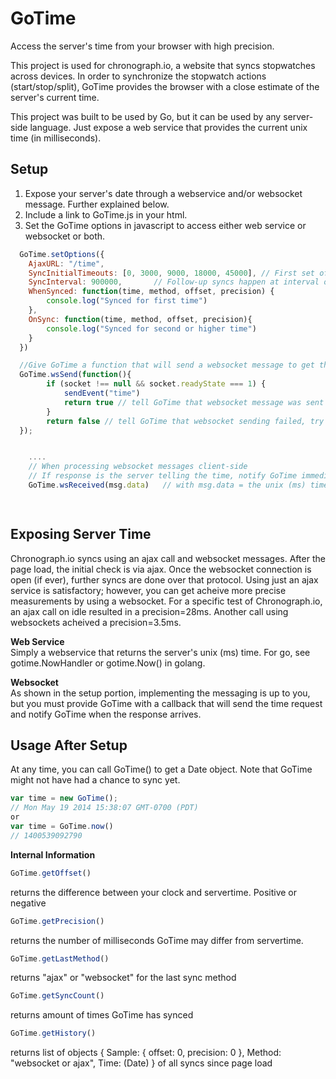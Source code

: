 GoTime
======

Access the server's time from your browser with high precision.

This project is used for chronograph.io, a website that syncs stopwatches across devices.  In order to synchronize the stopwatch actions (start/stop/split), GoTime provides the browser with a close estimate of the server's current time.

This project was built to be used by Go, but it can be used by any server-side language.  Just expose a web service that provides the current unix time (in milliseconds).

Setup
-----
1.  Expose your server's date through a webservice and/or websocket message. Further explained below.
2.  Include a link to GoTime.js in your html.  
      <script src="/js/GoTime.js"></script>
3.  Set the GoTime options in javascript to access either web service or websocket or both.
```javascript
  GoTime.setOptions({
    AjaxURL: "/time",
	SyncInitialTimeouts: [0, 3000, 9000, 18000, 45000], // First set of syncs (ms from initialization) [default]
    SyncInterval: 900000,       // Follow-up syncs happen at interval of 15 minutes [default]
    WhenSynced: function(time, method, offset, precision) {
        console.log("Synced for first time")
    },
    OnSync: function(time, method, offset, precision){
        console.log("Synced for second or higher time")
    }
  })

  //Give GoTime a function that will send a websocket message to get the server time
  GoTime.wsSend(function(){
		if (socket !== null && socket.readyState === 1) {
			sendEvent("time")
			return true // tell GoTime that websocket message was sent
		}
		return false // tell GoTime that websocket sending failed, try ajax webservice
  });


    ....
    // When processing websocket messages client-side
    // If response is the server telling the time, notify GoTime immediately with the data
    GoTime.wsReceived(msg.data)   // with msg.data = the unix (ms) time string

  
```

Exposing Server Time  
--------------------  
Chronograph.io syncs using an ajax call and websocket messages. After the page load, the initial check is via ajax.  Once the websocket connection is open (if ever), further syncs are done over that protocol.  Using just an ajax service is satisfactory; however, you can get acheive more precise measurements by using a websocket.  For a specific test of Chronograph.io, an ajax call on idle resulted in a precision=28ms.  Another call using websockets acheived a precision=3.5ms.

**Web Service**  
Simply a webservice that returns the server's unix (ms) time.  For go, see gotime.NowHandler or gotime.Now() in golang.


**Websocket**  
As shown in the setup portion, implementing the messaging is up to you, but you must provide GoTime with a callback that will send the time request and notify GoTime when the response arrives.


Usage After Setup  
-----------------  
At any time, you can call GoTime() to get a Date object.  Note that GoTime might not have had a chance to sync yet.

```javascript
var time = new GoTime();
// Mon May 19 2014 15:38:07 GMT-0700 (PDT)
or 
var time = GoTime.now()
// 1400539092790
```

**Internal Information**
```javascript
GoTime.getOffset()
```
returns the difference between your clock and servertime.  Positive or negative

```javascript
GoTime.getPrecision()
```
returns the number of milliseconds GoTime may differ from servertime.

```javascript
GoTime.getLastMethod()
```
returns "ajax" or "websocket" for the last sync method

```javascript
GoTime.getSyncCount()
```
returns amount of times GoTime has synced

```javascript
GoTime.getHistory()
```
returns list of objects { Sample: { offset: 0, precision: 0 }, Method: "websocket or ajax", Time: (Date) } of all syncs since page load
